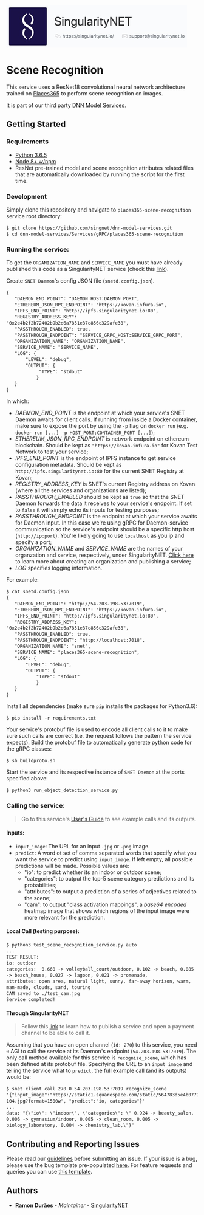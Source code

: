 [issue-template]: ../../../../../issues/new?template=BUG_REPORT.md
[feature-template]: ../../../../../issues/new?template=FEATURE_REQUEST.md

![singnetlogo](../../../docs/assets/singnet-logo.jpg?raw=true 'SingularityNET')

# Scene Recognition

This service uses a ResNet18 convolutional neural network architecture trained on [Places365](http://places2.csail.mit.edu/download.html) to perform scene recognition on images.

It is part of our third party [DNN Model Services](https://github.com/singnet/dnn-model-services).

## Getting Started

### Requirements

- [Python 3.6.5](https://www.python.org/downloads/release/python-365/)
- [Node 8+ w/npm](https://nodejs.org/en/download/)
- ResNet pre-trained model and scene recognition attributes related files that are automatically downloaded by running the script for the first time.

### Development

Simply clone this repository and navigate to `places365-scene-recognition` service root directory:
```
$ git clone https://github.com/singnet/dnn-model-services.git
$ cd dnn-model-services/Services/gRPC/places365-scene-recognition
```

### Running the service:

To get the `ORGANIZATION_NAME` and `SERVICE_NAME` you must have already published this code as a SingularityNET service (check this [link](https://github.com/singnet/wiki/tree/master/tutorials/howToPublishService)).

Create `SNET Daemon`'s config JSON file (`snetd.config.json`).

```
{
   "DAEMON_END_POINT": "DAEMON_HOST:DAEMON_PORT",
   "ETHEREUM_JSON_RPC_ENDPOINT": "https://kovan.infura.io",
   "IPFS_END_POINT": "http://ipfs.singularitynet.io:80",
   "REGISTRY_ADDRESS_KEY": "0x2e4b2f2b72402b9b2d6a7851e37c856c329afe38",
   "PASSTHROUGH_ENABLED": true,
   "PASSTHROUGH_ENDPOINT": "SERVICE_GRPC_HOST:SERVICE_GRPC_PORT",  
   "ORGANIZATION_NAME": "ORGANIZATION_NAME",
   "SERVICE_NAME": "SERVICE_NAME",
   "LOG": {
       "LEVEL": "debug",
       "OUTPUT": {
            "TYPE": "stdout"
           }
   }
}
```
In which:
- *DAEMON_END_POINT* is the endpoint at which your service's SNET Daemon awaits for client calls. If running from inside a Docker container, make sure to expose the port by using the `-p` flag on `docker run` (e.g. `docker run [...] -p HOST_PORT:CONTAINER_PORT [...]`);
- *ETHEREUM_JSON_RPC_ENDPOINT* is network endpoint on ethereum blockchain. Should be kept as `"https://kovan.infura.io"` for Kovan Test Network to test your service;
- *IPFS_END_POINT* is the endpoint of IPFS instance to get service configuration metadata. Should be kept as `http://ipfs.singularitynet.io:80` for the current SNET Registry at Kovan;
- *REGISTRY_ADDRESS_KEY* is SNET's current Registry address on Kovan (where all the services and organizations are listed);
- *PASSTHROUGH_ENABLED* should be kept as `true` so that the SNET Daemon forwards the data it receives to your service's endpoint. If set to `false` it will simply echo its inputs for testing purposes;
- *PASSTHROUGH_ENDPOINT* is the endpoint at which your service awaits for Daemon input. In this case we're using gRPC for Daemon-service communication so the service's endpoint should be a specific http host (`http://ip:port`). You're likely going to use `localhost` as you ip and specify a port;
- *ORGANIZATION_NAME* and *SERVICE_NAME* are the names of your organzation and service, respectively, under SingularityNET. [Click here](https://github.com/singnet/wiki/tree/master/tutorials/howToPublishService) to learn more about creating an organization and publishing a service;
- *LOG* specifies logging information.

For example:

```
$ cat snetd.config.json
{
   "DAEMON_END_POINT": "http://54.203.198.53:7019",
   "ETHEREUM_JSON_RPC_ENDPOINT": "https://kovan.infura.io",
   "IPFS_END_POINT": "http://ipfs.singularitynet.io:80",
   "REGISTRY_ADDRESS_KEY": "0x2e4b2f2b72402b9b2d6a7851e37c856c329afe38",
   "PASSTHROUGH_ENABLED": true,
   "PASSTHROUGH_ENDPOINT": "http://localhost:7018",
   "ORGANIZATION_NAME": "snet",
   "SERVICE_NAME": "places365-scene-recognition",
   "LOG": {
       "LEVEL": "debug",
       "OUTPUT": {
           "TYPE": "stdout"
           }
   }
}
```
Install all dependencies (make sure `pip` installs the packages for Python3.6):
```
$ pip install -r requirements.txt
```
Your service's protobuf file is used to encode all client calls to it to make sure such calls are correct (i.e. the request follows the pattern the service expects). Build the protobuf file to automatically generate python code for the gRPC classes:
```
$ sh buildproto.sh
```
Start the service and its respective instance of `SNET Daemon` at the ports specified above:
```
$ python3 run_object_detection_service.py
```

### Calling the service:
> Go to this service's [User's Guide](../../../docs/users_guide/places365-scene-recognition.html) to see example calls and its outputs. 

#### Inputs:
  - `input_image`:  The URL for an input `.jpg` or `.png` image.
  - `predict`: A word ot set of comma separated words that specify what you want the service to predict using `input_image`. If left empty, all possible predictions will be made. Possible values are:
    - "io": to predict whether its an indoor or outdoor scene;
    - "categories": to output the top-5 scene category predictions and its probabilities;
    - "attributes": to output a prediction of a series of adjectives related to the scene;
    - "cam": to output "class activation mappings", a _base64 encoded_ heatmap image that shows which regions of the input image were more relevant for the prediction.

#### Local Call (testing purpose):

```
$ python3 test_scene_recognition_service.py auto
...
TEST RESULT: 
io: outdoor
categories:  0.660 -> volleyball_court/outdoor, 0.102 -> beach, 0.085 -> beach_house, 0.027 -> lagoon, 0.021 -> promenade,
attributes: open area, natural light, sunny, far-away horizon, warm, man-made, clouds, sand, touring
CAM saved to ./test_cam.jpg
Service completed!
```

#### Through SingularityNET 
> Follow this [link](https://github.com/singnet/wiki/blob/master/tutorials/howToPublishService/README.md) to learn how to publish a service and open a payment channel to be able to call it.

Assuming that you have an open channel (`id: 270`) to this service, you need `0` AGI to call the service at its Daemon's endpoint (`54.203.198.53:7019`). The only call method available for this service is `recognize_scene`, which has been defined at its protobuf file. Specifying the URL to an `input_image` and telling the service what to `predict`, the full example call (and its outputs) would be:

```
$ snet client call 270 0 54.203.198.53:7019 recognize_scene '{"input_image":"https://static1.squarespace.com/static/564783d5e4b077901c4bdc37/t/5a823d47c83025d76ac6ddae/1518484818865/Piccolo-104.jpg?format=1500w", "predict":"io, categories"}'
...
data: "{\"io\": \"indoor\", \"categories\": \" 0.924 -> beauty_salon, 0.006 -> gymnasium/indoor, 0.005 -> clean_room, 0.005 -> biology_laboratory, 0.004 -> chemistry_lab,\"}"
```

## Contributing and Reporting Issues

Please read our [guidelines](https://github.com/singnet/wiki/blob/master/guidelines/CONTRIBUTING.md#submitting-an-issue) before submitting an issue. If your issue is a bug, please use the bug template pre-populated [here][issue-template]. For feature requests and queries you can use [this template][feature-template].

## Authors

* **Ramon Durães** - *Maintainer* - [SingularityNET](https://www.singularitynet.io)
